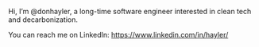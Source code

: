 Hi, I’m @donhayler, a long-time software engineer interested in clean tech and decarbonization.

You can reach me on LinkedIn: https://www.linkedin.com/in/hayler/

<!---
donhayler/donhayler is a ✨ special ✨ repository because its `README.md` (this file) appears on your GitHub profile.
You can click the Preview link to take a look at your changes.
--->
